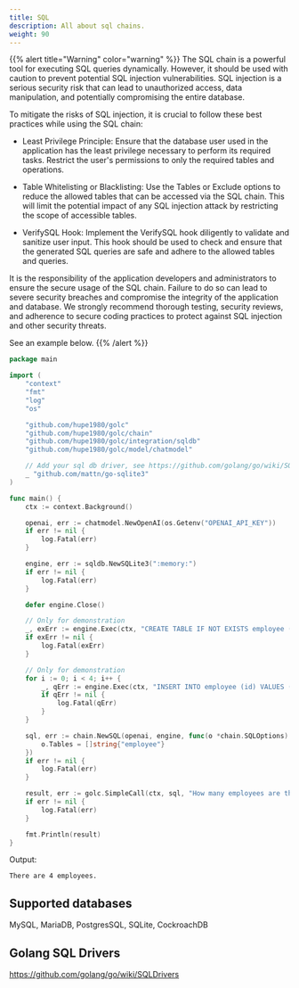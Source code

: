 ```yaml
---
title: SQL
description: All about sql chains.
weight: 90
---
```

{{% alert title="Warning" color="warning" %}}
The SQL chain is a powerful tool for executing SQL queries dynamically. However, it should be used with caution to prevent potential SQL injection vulnerabilities. SQL injection is a serious security risk that can lead to unauthorized access, data manipulation, and potentially compromising the entire database.

To mitigate the risks of SQL injection, it is crucial to follow these best practices while using the SQL chain:

- Least Privilege Principle: Ensure that the database user used in the application has the least privilege necessary to perform its required tasks. Restrict the user's permissions to only the required tables and operations.

- Table Whitelisting or Blacklisting: Use the Tables or Exclude options to reduce the allowed tables that can be accessed via the SQL chain. This will limit the potential impact of any SQL injection attack by restricting the scope of accessible tables.

- VerifySQL Hook: Implement the VerifySQL hook diligently to validate and sanitize user input. This hook should be used to check and ensure that the generated SQL queries are safe and adhere to the allowed tables and queries.

It is the responsibility of the application developers and administrators to ensure the secure usage of the SQL chain. Failure to do so can lead to severe security breaches and compromise the integrity of the application and database. We strongly recommend thorough testing, security reviews, and adherence to secure coding practices to protect against SQL injection and other security threats.

See an example below.
{{% /alert %}}

```go
package main

import (
	"context"
	"fmt"
	"log"
	"os"

	"github.com/hupe1980/golc"
	"github.com/hupe1980/golc/chain"
	"github.com/hupe1980/golc/integration/sqldb"
	"github.com/hupe1980/golc/model/chatmodel"

    // Add your sql db driver, see https://github.com/golang/go/wiki/SQLDrivers
	_ "github.com/mattn/go-sqlite3"
)

func main() {
	ctx := context.Background()

	openai, err := chatmodel.NewOpenAI(os.Getenv("OPENAI_API_KEY"))
	if err != nil {
		log.Fatal(err)
	}

	engine, err := sqldb.NewSQLite3(":memory:")
	if err != nil {
		log.Fatal(err)
	}

	defer engine.Close()

	// Only for demonstration
    _, exErr := engine.Exec(ctx, "CREATE TABLE IF NOT EXISTS employee ( id int not null );")
	if exErr != nil {
		log.Fatal(exErr)
	}

	// Only for demonstration
    for i := 0; i < 4; i++ {
		_, qErr := engine.Exec(ctx, "INSERT INTO employee (id) VALUES (?) ;", i)
		if qErr != nil {
			log.Fatal(qErr)
		}
	}

	sql, err := chain.NewSQL(openai, engine, func(o *chain.SQLOptions) {
		o.Tables = []string{"employee"}
	})
	if err != nil {
		log.Fatal(err)
	}

	result, err := golc.SimpleCall(ctx, sql, "How many employees are there?")
	if err != nil {
		log.Fatal(err)
	}

	fmt.Println(result)
}
```
Output:
```text
There are 4 employees.
```

## Supported databases
MySQL, MariaDB, PostgresSQL, SQLite, CockroachDB

## Golang SQL Drivers
https://github.com/golang/go/wiki/SQLDrivers